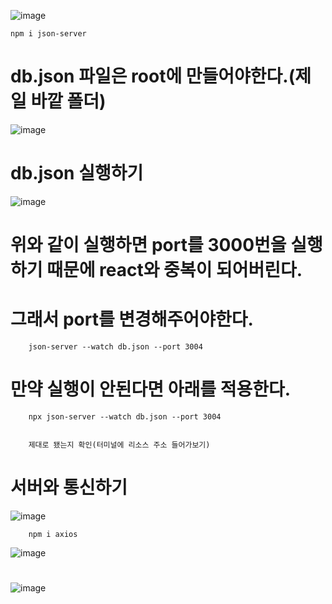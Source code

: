 
![image](https://github.com/sxhyxn/react_basic/assets/129706893/12c725be-7add-4792-a30d-3fe7dab44f60)

    npm i json-server

# db.json 파일은 root에 만들어야한다.(제일 바깥 폴더)
![image](https://github.com/sxhyxn/react_basic/assets/129706893/9b3e1925-2eff-461f-a453-f35c54dda2fc)

# db.json 실행하기
![image](https://github.com/sxhyxn/react_basic/assets/129706893/23cf4d7a-51db-4d15-8479-1c67e1c6b3ca)
# 위와 같이 실행하면 port를 3000번을 실행하기 때문에 react와 중복이 되어버린다.
# 그래서 port를 변경해주어야한다.
        json-server --watch db.json --port 3004
# 만약 실행이 안된다면 아래를 적용한다.
        npx json-server --watch db.json --port 3004
        
        
        제대로 됐는지 확인(터미널에 리소스 주소 들어가보기)

# 서버와 통신하기
![image](https://github.com/sxhyxn/react_basic/assets/129706893/ee60716d-fa99-4ebb-8747-02356f32a638)

        npm i axios

![image](https://github.com/sxhyxn/react_basic/assets/129706893/d962ef85-cf87-4c68-a63f-81fe8921afd6)


# #
![image](https://github.com/sxhyxn/react_basic/assets/129706893/7128efa4-2d40-4f37-b9d4-866f8225ed52)
